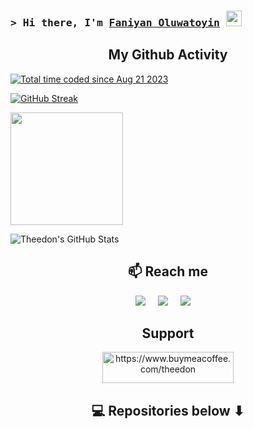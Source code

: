 ### <samp>&gt; Hi there, I'm <a href="https://www.linkedin.com/in/theedon/" target="_blank">Faniyan Oluwatoyin</a> <img src="https://media.giphy.com/media/hvRJCLFzcasrR4ia7z/giphy.gif" width="25"> </samp>  

<h2  align="center">My Github Activity</h2>


<a href="https://wakatime.com/@3412cd15-1901-41dd-b258-29791de184cc"><img src="https://wakatime.com/badge/user/3412cd15-1901-41dd-b258-29791de184cc.svg" alt="Total time coded since Aug 21 2023"/>
  
[![GitHub Streak](http://github-readme-streak-stats.herokuapp.com?user=theedon&theme=dracula&hide_border=false&date_format=j%2Fn%5B%2FY%5D)](https://github.com/theedon)
  
<img height="180em" src="https://github-readme-stats.vercel.app/api/top-langs/?username=Theedon&show_icons=true&hide_border=true&layout=compact&langs_count=8&theme=dracula"/>


![Theedon's GitHub Stats](https://github-readme-stats.vercel.app/api?username=Theedon&show_icons=true&hide_border=false&&count_private=true&include_all_commits=true&theme=dracula)







<h2  align="center">📫 Reach me</h2>
<p align="center">
  <a target="_blank"href="https://www.linkedin.com/in/theedon/"><img src="https://img.shields.io/badge/linkedin-%230077B5.svg?&style=for-the-badge&logo=linkedin&logoColor=white" /></a>&nbsp;&nbsp;&nbsp;&nbsp;
  <a target="_blank"href="https://twitter.com/El_Critico_Don"><img src="https://img.shields.io/badge/twitter-%231DA1F2.svg?&style=for-the-badge&logo=twitter&logoColor=white" /></a>&nbsp;&nbsp;&nbsp;&nbsp;
  <a href="mailto:faniyantoyin@gmail.com?subject=Hello%20Oluwatoyin,%20From%20Github"><img src="https://img.shields.io/badge/gmail-%23D14836.svg?&style=for-the-badge&logo=gmail&logoColor=white" /></a>&nbsp;&nbsp;&nbsp;&nbsp;
 
</p>

<h2 align=center>Support</h2>
<p align="center"><a href="https://www.buymeacoffee.com/theedon"> <img align="center" src="https://cdn.buymeacoffee.com/buttons/v2/default-yellow.png" height="50" width="210" alt="https://www.buymeacoffee.com/theedon" /></a></p>



<h2  align="center">💻 Repositories below ⬇ </h2>
